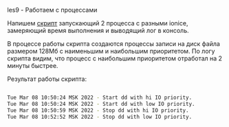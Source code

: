 les9 - Работаем с процессами

Напишем  [скрипт](./ionice.sh) запускающий 2 процесса с разными ionice, замеряющий время выполнения и выводящий лог в консоль.

В процессе работы скрипта создаются процессы записи на диск файла размером 128Мб с наименьшим и наибольшим приоритетом.
По логу скрипта видим, что процесс с наибольшим приоритетом отработал на 2 минуты быстрее.

Результат работы скрипта:
```bash

Tue Mar 08 10:50:24 MSK 2022 - Start dd with hi IO priority.
Tue Mar 08 10:50:24 MSK 2022 - Start dd with low IO priority.
Tue Mar 08 10:50:59 MSK 2022 - Stop dd with hi IO priority.
Tue Mar 08 10:52:52 MSK 2022 - Stop dd with low IO priority.

```
